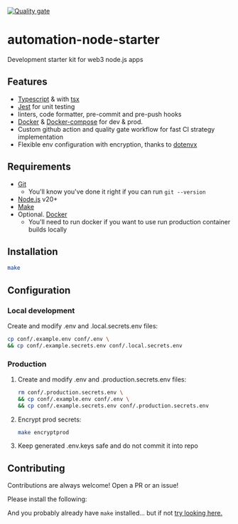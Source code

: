[![Quality gate](https://github.com/dgma/automation-node-starter/actions/workflows/quality-gate.yml/badge.svg)](https://github.com/dgma/automation-node-starter/actions/workflows/quality-gate.yml)

# automation-node-starter

Development starter kit for web3 node.js apps

## Features

- [Typescript](https://www.typescriptlang.org/) & with [tsx](https://tsx.is/)
- [Jest](https://jestjs.io/) for unit testing
- linters, code formatter, pre-commit and pre-push hooks
- [Docker](https://www.docker.com/) & [Docker-compose](https://docs.docker.com/compose/) for dev & prod.
- Custom github action and quality gate workflow for fast CI strategy implementation
- Flexible env configuration with encryption, thanks to [dotenvx](https://dotenvx.com/)

## Requirements

- [Git](https://git-scm.com/book/en/v2/Getting-Started-Installing-Git)
  - You'll know you've done it right if you can run `git --version`
- [Node.js](https://nodejs.org/en) v20+
- [Make](https://www.gnu.org/software/make/manual/make.html)
- Optional. [Docker](https://www.docker.com/)
  - You'll need to run docker if you want to use run production container builds locally

## Installation

```sh
make
```

## Configuration

### Local development

Create and modify .env and .local.secrets.env files:

```sh
cp conf/.example.env conf/.env \
&& cp conf/.example.secrets.env conf/.local.secrets.env
```

### Production

1. Create and modify .env and .production.secrets.env files:

    ```sh
    rm conf/.production.secrets.env \
    && cp conf/.example.env conf/.env \
    && cp conf/.example.secrets.env conf/.production.secrets.env
    ```

2. Encrypt prod secrets:

    ```sh
    make encryptprod

    ```

3. Keep generated .env.keys safe and do not commit it into repo

## Contributing

Contributions are always welcome! Open a PR or an issue!

Please install the following:

And you probably already have `make` installed... but if not [try looking here.](https://askubuntu.com/questions/161104/how-do-i-install-make)
